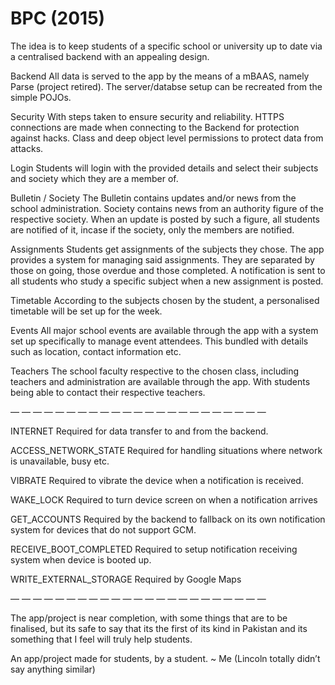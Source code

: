 # BPC (2015)
The idea is to keep students of a specific school or university up to date via a centralised backend with an appealing design.

Backend
All data is served to the app by the means of a mBAAS, namely Parse (project retired). The server/databse setup can be recreated from the simple POJOs. 

Security
With steps taken to ensure security and reliability. HTTPS connections are made when connecting to the Backend for protection against hacks. Class and deep object level permissions to protect data from attacks.

Login
Students will login with the provided details and select their subjects and society which they are a member of.

Bulletin / Society
The Bulletin contains updates and/or news from the school administration. Society contains news from an authority figure of the respective society. When an update is posted by such a figure, all students are notified of it, incase if the society, only the members are notified.

Assignments
Students get assignments of the subjects they chose. The app provides a system for managing said assignments. They are separated by those on going, those overdue and those completed. A notification is sent to all students who study a specific subject when a new assignment is posted.

Timetable
According to the subjects chosen by the student, a personalised timetable will be set up for the week.

Events
All major school events are available through the app with a system set up specifically to manage event attendees. This bundled with details such as location, contact information etc.

Teachers
The school faculty respective to the chosen class, including teachers and administration are available through the app. With students being able to contact their respective teachers.


— — — — — — — — — — — — — — — — — — — — — — —


INTERNET
Required for data transfer to and from the backend.

ACCESS_NETWORK_STATE
Required for handling situations where network is unavailable, busy etc.

VIBRATE
Required to vibrate the device when a notification is received.

WAKE_LOCK
Required to turn device screen on when a notification arrives

GET_ACCOUNTS
Required by the backend to fallback on its own notification system for devices that do not support GCM.

RECEIVE_BOOT_COMPLETED
Required to setup notification receiving system when device is booted up.

WRITE_EXTERNAL_STORAGE
Required by Google Maps

— — — — — — — — — — — — — — — — — — — — — — —


The app/project is near completion, with some things that are to be finalised, but its safe to say that its the first of its kind in Pakistan and its something that I feel will truly help students.

An app/project made for students, by a student. 
~ Me (Lincoln totally didn’t say anything similar)
